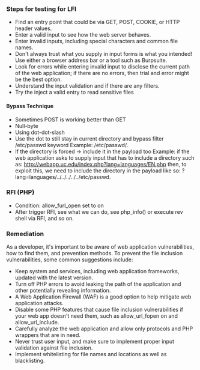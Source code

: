 ### Steps for testing for LFI

- Find an entry point that could be via GET, POST, COOKIE, or HTTP header values.
- Enter a valid input to see how the web server behaves.
- Enter invalid inputs, including special characters and common file names.
- Don't always trust what you supply in input forms is what you intended! Use either a browser address bar or a tool such as Burpsuite.
- Look for errors while entering invalid input to disclose the current path of the web application; if there are no errors, then trial and error might be the best option.
- Understand the input validation and if there are any filters.
- Try the inject a valid entry to read sensitive files

#### Bypass Technique
- Sometimes POST is working better than GET
- Null-byte
- Using dot-dot-slash
- Use the dot to still stay in current directory and bypass filter /etc/passwd keyword
Example: /etc/passwd/.
- If the directory is forced -> include it in the payload too
Example: if the web application asks to supply input that has to include a directory such as: http://webapp.uc.edu/index.php?lang=languages/EN.php then, to exploit this, we need to include the directory in the payload like so: ?lang=languages/../../../../../etc/passwd.

### RFI (PHP)
- Condition: allow_furl_open set to on 
- After trigger RFI, see what we can do, see php_info() or execute rev shell via RFI, and so on.

### Remediation
As a developer, it's important to be aware of web application vulnerabilities, how to find them, and prevention methods. To prevent the file inclusion vulnerabilities, some common suggestions include:
- Keep system and services, including web application frameworks, updated with the latest version.
- Turn off PHP errors to avoid leaking the path of the application and other potentially revealing information.
- A Web Application Firewall (WAF) is a good option to help mitigate web application attacks.
- Disable some PHP features that cause file inclusion vulnerabilities if your web app doesn't need them, such as allow_url_fopen on and allow_url_include.
- Carefully analyze the web application and allow only protocols and PHP wrappers that are in need.
- Never trust user input, and make sure to implement proper input validation against file inclusion.
- Implement whitelisting for file names and locations as well as blacklisting.

